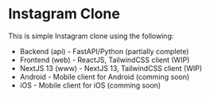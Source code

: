 # Instagram Clone

This is simple Instagram clone using the following:

- Backend (api) - FastAPI/Python (partially complete)
- Frontend (web) - ReactJS, TailwindCSS client (WIP)
- NextJS 13 (www) - NextJS 13, TailwindCSS client (WIP)
- Android - Mobile client for Android (comming soon)
- iOS - Mobile client for iOS (comming soon)
